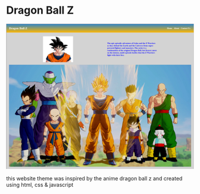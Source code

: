 # Dragon Ball Z

![Dragon Ball Z](https://raw.githubusercontent.com/amountcastlej/DBZ/master/dbzsite.png)

this website theme was inspired by the anime dragon ball z and created using html, css & javascript
